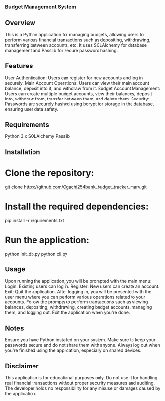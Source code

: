 ### Budget Management System
## Overview
This is a Python application for managing budgets, allowing users to perform various financial transactions such as depositing, withdrawing, transferring between accounts, etc. It uses SQLAlchemy for database management and Passlib for secure password hashing.

## Features
User Authentication: Users can register for new accounts and log in securely.
Main Account Operations: Users can view their main account balance, deposit into it, and withdraw from it.
Budget Account Management: Users can create multiple budget accounts, view their balances, deposit into, withdraw from, transfer between them, and delete them.
Security: Passwords are securely hashed using bcrypt for storage in the database, ensuring user data safety.

## Requirements

Python 3.x
SQLAlchemy
Passlib

## Installation

# Clone the repository:
git clone https://github.com/Ogachi254bank_budget_tracker_marv.git

# Install the required dependencies:

pip install -r requirements.txt

# Run the application:
python init_db.py
python cli.py

## Usage

Upon running the application, you will be prompted with the main menu:
Login: Existing users can log in.
Register: New users can create an account.
Exit: Quit the application.
After logging in, you will be presented with the user menu where you can perform various operations related to your accounts.
Follow the prompts to perform transactions such as viewing balances, depositing, withdrawing, creating budget accounts, managing them, and logging out.
Exit the application when you're done.

## Notes

Ensure you have Python installed on your system.
Make sure to keep your passwords secure and do not share them with anyone.
Always log out when you're finished using the application, especially on shared devices.

## Disclaimer

This application is for educational purposes only. Do not use it for handling real financial transactions without proper security measures and auditing. The developer holds no responsibility for any misuse or damages caused by the application.